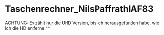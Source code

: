 # Taschenrechner_NilsPaffrathIAF83

ACHTUNG: Es zählt nur die UHD Version, bis ich herausgefunden habe, wie ich die HD entferne ^^
